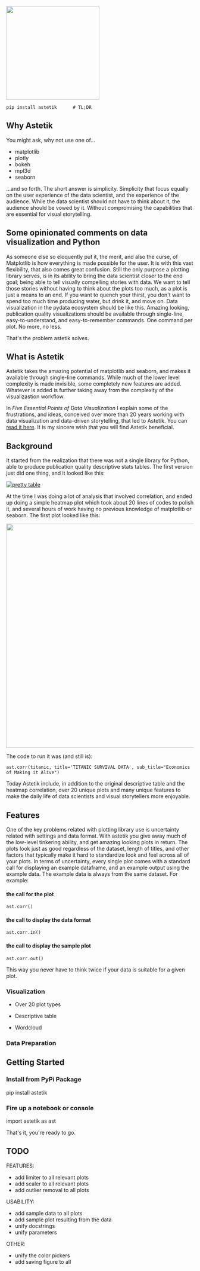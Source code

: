 <img width=250 src='https://raw.githubusercontent.com/mikkokotila/astetik/master/logo.png'>

    pip install astetik      # TL;DR
    
## Why Astetik

You might ask, why not use one of...

- matplotlib
- plotly
- bokeh
- mpl3d
- seaborn

...and so forth. The short answer is simplicity. Simplicity that focus equally on the user experience of the data scientist, and the experience of the audience. While the data scientist should not have to think about it, the audience should be vowed by it. Without compromising the capabilities that are essential for visual storytelling.

## Some opinionated comments on data visualization and Python

As someone else so eloquently put it, the merit, and also the curse, of Matplotlib is how everything is made possible for the user. It is with this vast flexibility, that also comes great confusion. Still the only purpose a plotting library serves, is in its ability to bring the data scientist closer to the end goal; being able to tell visually compelling stories with data. We want to tell those stories without having to think about the plots too much, as a plot is just a means to an end. If you want to quench your thirst, you don't want to spend too much time producing water, but drink it, and move on. Data visualization in the pydata ecosystem should be like this. Amazing looking, publication quality visualizations should be available through single-line, easy-to-understand, and easy-to-remember commands. One command per plot. No more, no less. 

That's the problem astetik solves.

## What is Astetik

Astetik takes the amazing potential of matplotlib and seaborn, and makes it available through single-line commands. While much of the lower level complexity is made invisible, some completely new features are added. Whatever is added is further taking away from the complexity of the visualizastion workflow. 

In *Five Essential Points of Data Visualization* I explain some of the frustrations, and ideas, conceived over more than 20 years working with data visualization and data-driven storytelling, that led to Astetik. You can [read it here](https://medium.com/@mikkokotila/five-essential-points-on-data-visualization-2856b80730b3). It is my sincere wish that you will find Astetik beneficial. 

## Background 

It started from the realization that there was not a single library for Python, able to produce publication quality descriptive stats tables. The first version just did one thing, and it looked like this: 

[![pretty table](https://s14.postimg.org/hnoexoujl/Screen_Shot_2016_11_04_at_18_37_44.png)](https://postimg.org/image/70uls9me5/)

At the time I was doing a lot of analysis that involved correlation, and ended up doing a simple heatmap plot which took about 20 lines of codes to polish it, and several hours of work having no previous knowledge of matplotlib or seaborn. The first plot looked like this:

<img width=600 src=https://raw.githubusercontent.com/mikkokotila/astetik/master/examples/images/heat_titanic.png>

The code to run it was (and still is):

    ast.corr(titanic, title='TITANIC SURVIVAL DATA', sub_title="Economics of Making it Alive")

Today Astetik include, in addition to the original descriptive table and the heatmap correlation, over 20 unique plots and many unique features to make the daily life of data scientists and visual storytellers more enjoyable. 

## Features 

One of the key problems related with plotting library use is uncertainty related with settings and data format. With astetik you give away much of the low-level tinkering ability, and get amazing looking plots in return. The plots look just as good regardless of the dataset, length of titles, and other factors that typically make it hard to standardize look and feel across all of your plots. In terms of uncertainty, every single plot comes with a standard call for displaying an example dataframe, and an example output using the example data. The example data is always from the same dataset. For example: 

#### the call for the plot

    ast.corr()
    
#### the call to display the data format

    ast.corr.in()

#### the call to display the sample plot 

    ast.corr.out()

This way you never have to think twice if your data is suitable for a given plot. 

### Visualization

- Over 20 plot types

- Descriptive table

- Wordcloud

### Data Preparation 


## Getting Started 

### Install from PyPi Package 

   pip install astetik

### Fire up a notebook or console

   import astetik as ast
   
That's it, you're ready to go. 

## TODO

FEATURES:
- add limiter to all relevant plots
- add scaler to all relevant plots 
- add outlier removal to all plots 

USABILITY: 
- add sample data to all plots
- add sample plot resulting from the data
- unify docstrings
- unify parameters 

OTHER: 
- unify the color pickers
- add saving figure to all 
